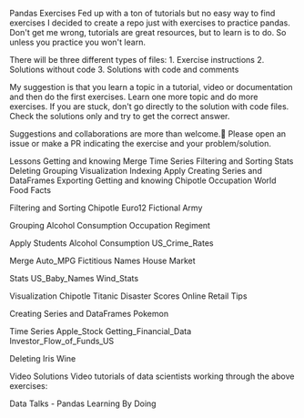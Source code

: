 Pandas Exercises
Fed up with a ton of tutorials but no easy way to find exercises I decided to create a repo just with exercises to practice pandas. Don't get me wrong, tutorials are great resources, but to learn is to do. So unless you practice you won't learn.

There will be three different types of files:
      1. Exercise instructions
      2. Solutions without code
      3. Solutions with code and comments

My suggestion is that you learn a topic in a tutorial, video or documentation and then do the first exercises. Learn one more topic and do more exercises. If you are stuck, don't go directly to the solution with code files. Check the solutions only and try to get the correct answer.

Suggestions and collaborations are more than welcome.🙂 Please open an issue or make a PR indicating the exercise and your problem/solution.

Lessons
Getting and knowing	Merge	Time Series
Filtering and Sorting	Stats	Deleting
Grouping	Visualization	Indexing
Apply	Creating Series and DataFrames	Exporting
Getting and knowing
Chipotle
Occupation
World Food Facts

Filtering and Sorting
Chipotle
Euro12
Fictional Army

Grouping
Alcohol Consumption
Occupation
Regiment

Apply
Students Alcohol Consumption
US_Crime_Rates

Merge
Auto_MPG
Fictitious Names
House Market

Stats
US_Baby_Names
Wind_Stats

Visualization
Chipotle
Titanic Disaster
Scores
Online Retail
Tips

Creating Series and DataFrames
Pokemon

Time Series
Apple_Stock
Getting_Financial_Data
Investor_Flow_of_Funds_US

Deleting
Iris
Wine

Video Solutions
Video tutorials of data scientists working through the above exercises:

Data Talks - Pandas Learning By Doing
